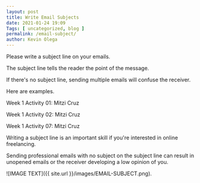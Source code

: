 ```yaml
--- 
layout: post 
title: Write Email Subjects
date: 2021-01-24 19:09
Tags: [ uncategorized, blog ]
permalink: /email-subject/ 
author: Kevin Olega 
--- 
```

Please write a subject line on your emails.

The subject line tells the reader the point of the message.

If there's no subject line, sending multiple emails will confuse the receiver.

Here are examples.

Week 1 Activity 01: Mitzi Cruz

Week 1 Activity 02: Mitzi Cruz

Week 1 Activity 07: Mitzi Cruz

Writing a subject line is an important skill if you're interested in online freelancing.

Sending professional emails with no subject on the subject line can result in unopened emails or the receiver developing a low opinion of you.

![IMAGE TEXT]({{ site.url }}/images/EMAIL-SUBJECT.png).